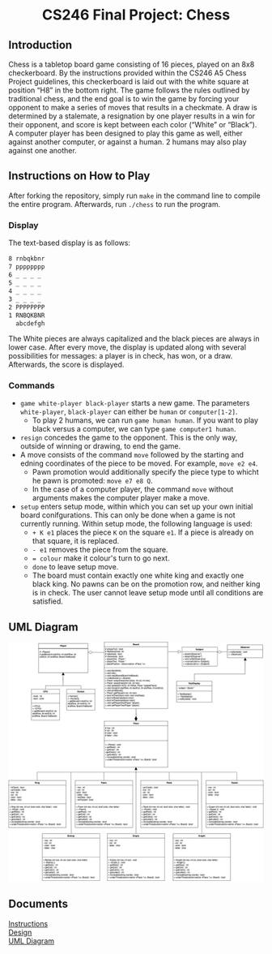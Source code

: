 <h1 align="center"> CS246 Final Project: Chess </h1>
<!------------------------------------------------------------------------------------------------------------------------------------------------->
<h2> Introduction </h2>

Chess is a tabletop board game consisting of 16 pieces, played on an 8x8 checkerboard. By the instructions provided within the CS246 A5 Chess Project guidelines, this checkerboard is laid out with the white square at position “H8” in the bottom right. The game follows the rules outlined by traditional chess, and the end goal is to win the game by forcing your opponent to make a series of moves that results in a checkmate. A draw is determined by a stalemate, a resignation by one player results in a win for their opponent, and score is kept between each color (“White” or “Black”). A computer player has been designed to play this game as well, either against another computer, or against a human. 2 humans may also play against one another.

<!------------------------------------------------------------------------------------------------------------------------------------------------->

<h2> Instructions on How to Play </h2>

After forking the repository, simply run `make` in the command line to compile the entire program. Afterwards, run `./chess` to run the program.

<h3> Display </h3>

The text-based display is as follows:
```
8 rnbqkbnr
7 pppppppp
6 _ _ _ _
5 _ _ _ _
4 _ _ _ _
3 _ _ _ _
2 PPPPPPPP
1 RNBQKBNR
  abcdefgh
```
The White pieces are always capitalized and the black pieces are always in lower case. After every move, the display is updated along with several possibilities for messages: a player is in check, has won, or a draw. Afterwards, the score is displayed.

<h3> Commands </h3>

- `game white-player black-player` starts a new game. The parameters `white-player`, `black-player` can either be `human` or `computer[1-2]`.
  - To play 2 humans, we can run `game human human`. If you want to play black versus a computer, we can type `game computer1 human`.
- `resign` concedes the game to the opponent. This is the only way, outside of winning or drawing, to end the game.
- A move consists of the command `move` followed by the starting and edning coordinates of the piece to be moved. For example, `move e2 e4`.
  - Pawn promotion would additionally specify the piece type to whicht he pawn is promoted: `move e7 e8 Q`.
  - In the case of a computer player, the command `move` without arguments makes the computer player make a move.
- `setup` enters setup mode, within which you can set up your own initial board conifgurations. This can only be done when a game is not currently running. Within setup mode, the following language is used:
  - `+ K e1` places the piece `K` on the square `e1`. If a piece is already on that square, it is replaced.
  - `- e1` removes the piece from the square.
  - `= colour` make it colour's turn to go next.
  - `done` to leave setup move.
  - The board must contain exactly one white king and exactly one black king. No pawns can be on the promotion row, and neither king is in check. The user cannot leave setup mode until all conditions are satisfied.


<h2> UML Diagram </h2>

![Updated UML Diagram](Chess.jpg)


<h2> Documents </h2>

<a href="chess.pdf">Instructions</a>
<br>
<a href="design.pdf">Design</a>
<br>
<a href="UML.jpg">UML Diagram</a>
<br>



